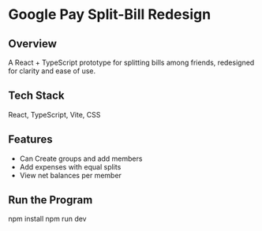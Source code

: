 # Google Pay Split-Bill Redesign
## Overview
A React + TypeScript prototype for splitting bills among friends, redesigned for clarity and ease of use.

## Tech Stack
React, TypeScript, Vite, CSS

## Features
- Can Create groups and add members
- Add expenses with equal splits
- View net balances per member

## Run the Program
npm install
npm run dev

